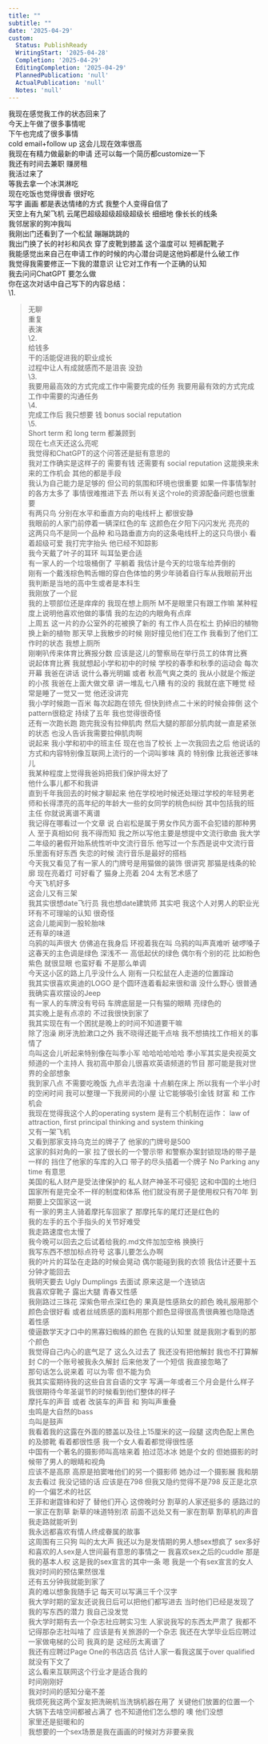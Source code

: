 ```yaml
---      
title: ""      
subtitle: ""      
date: '2025-04-29'      
custom:      
  Status: PublishReady      
  WritingStart: '2025-04-28'      
  Completion: '2025-04-29'      
  EditingCompletion: '2025-04-29'      
  PlannedPublication: 'null'      
  ActualPublication: 'null'      
  Notes: 'null'      
---        
```

我现在感觉我工作的状态回来了          
今天上午做了很多事情呢        
下午也完成了很多事情          
cold email+follow up 这会儿现在效率很高        
我现在有精力做最新的申请 还可以每一个简历都customize一下           
我还有时间去兼职 赚房租           
我活过来了          
等我去拿一个冰淇淋吃          
现在吃饭也觉得很香 很好吃           
写字 画画 都是表达情绪的方式 我整个人变得自信了          
天空上有九架飞机 云尾巴超级超级超级超级长 细细地 像长长的线条          
我邻居家的狗冲我叫        
我刚出门还看到了一个松鼠 蹦蹦跳跳的          
我出门换了长的衬衫和风衣 穿了皮靴到膝盖 这个温度可以 短裤配靴子           
我能感觉出来自己在申请工作的时候的内心潜台词是这他妈都是什么破工作        
我觉得我需要修正一下我的潜意识 让它对工作有一个正确的认知          
我去问问ChatGPT 要怎么做        
你在这次对话中自己写下的内容总结：          
\1.           
> 无聊          
重复          
表演          
\2.           
> 给钱多          
干的活能促进我的职业成长          
过程中让人有成就感而不是沮丧 没劲          
\3.           
> 我要用最高效的方式完成工作中需要完成的任务 我要用最有效的方式完成工作中需要的沟通任务          
\4.           
> 完成工作后 我只想要 钱 bonus social reputation          
\5.           
> Short term 和 long term 都兼顾到          
现在七点天还这么亮呢        
我觉得和ChatGPT的这个问答还是挺有意思的          
我对工作确实是这样子的 需要有钱 还需要有 social reputation 这能换来未来的工作机会 其他的都是手段          
我认为自己能力是足够的 但公司的氛围和环境也很重要 如果一件事情掣肘的各方太多了 事情很难推进下去 所以有关这个role的资源配备问题也很重要          
有两只鸟 分别在水平和垂直方向的电线杆上 都很安静        
我眼前的人家门前停着一辆深红色的车 这颜色在夕阳下闪闪发光 亮亮的          
这两只鸟不是同一个品种 和马路垂直方向的这条电线杆上的这只鸟很小 看着超级可爱 我打完字抬头 他已经不知踪影          
我今天戴了叶子的耳环 叫耳坠更合适          
有一家人的一个垃圾桶倒了 平躺着 我估计是今天的垃圾车给弄倒的        
刚有一个戴浅棕色鸭舌帽的穿白色体恤的男少年骑着自行车从我眼前开出 我判断是当地的高中生或者是本科生          
我刚放了一个屁          
我的上颚部位还是痒痒的 我现在想上厕所 M不是眼里只有跟工作嘛 某种程度上说明他喜欢他做的事情 我的左边的内眼角有点痒          
上周五 这一片的办公室外的花被换了新的 有工作人员在松土 扔掉旧的植物 换上新的植物 那天早上我散步的时候 刚好撞见他们在工作 我看到了他们工作时的状态 我想上厕所           
刚喇叭传来体育比赛报分数 应该是这儿的警察局在举行员工的体育比赛          
说起体育比赛 我就想起小学和初中的时候 学校的春季和秋季的运动会 每次开幕 我爸在讲话 说什么春光明媚 或者 秋高气爽之类的 我从小就是个叛逆的小孩 我爸在上面大做文章 讲一堆乱七八糟 有的没的 我就在底下睡觉 经常是睡了一觉又一觉 他还没讲完          
我小学时候跑一百米 每次起跑在领先 但快到终点二十米的时候会摔倒 这个pattern很稳定 持续了五年 我也觉得很奇怪           
还有一次跑长跑 跑完我没有拉伸肌肉 然后大腿的那部分肌肉就一直是紧张的状态 也没人告诉我需要拉伸肌肉啊           
说起来 我小学和初中的班主任 现在也当了校长 上一次我回去之后 他说话的方式和内容特别像互联网上流行的一个词叫爹味 真的 特别像 比我爸还爹味儿           
我某种程度上觉得我爸妈把我们保护得太好了        
他什么事儿都不和我讲        
直到千年我回去的时候才聊起来 他在学校地时候还处理过学校的年轻男老师和长得漂亮的高年纪的年龄大一些的女同学的桃色纠纷 其中包括我的班主任 你就说离谱不离谱          
我记得在哪看过一个文章 说 白岩松是属于男女作风方面不会犯错的那种男人 至于真相如何 我不得而知 我之所以写他主要是想提中文流行歌曲 我大学二年级的暑假开始系统性听中文流行音乐 他写过一个东西是说中文流行音乐里面有好东西 失恋的时候 流行音乐是最好的搭档          
今天我又看见了有一家人的门牌号是用猫做的装饰 很讲究 那猫是线条的轮廓 现在亮着灯 可好看了 猫身上亮着 204 太有艺术感了          
今天飞机好多        
这会儿又有三架          
我其实很想date飞行员 我也想date建筑师 其实吧 我这个人对男人的职业光环有不可理喻的认知 很奇怪          
这会儿能闻到一股轮胎味        
还有草的味道          
乌鸦的叫声很大 仿佛追在我身后 环视着我在叫 乌鸦的叫声真难听 破啰嗓子           
这春天的主色调是绿色 深浅不一 高低起伏的绿色 偶尔有个别的花 比如粉色 紫色 就很显眼 也蛮好看 不是那么单调          
今天这小区的路上几乎没什么人 刚有一只松鼠在人走道的位置蹿动          
我其实很喜欢奥迪的LOGO 是个圆环连着看起来很和谐 没什么野心 很普通          
我确实喜欢摆设的Jeep          
有一家人的车牌没有号码 车牌底层是一只有猫的眼睛 亮绿色的          
其实晚上是有点凉的 不过我很快到家了           
我其实现在有一个困扰是晚上的时间不知道要干嘛        
除了泡澡 刷牙洗脸漱口之外 我不晓得还能干点啥 我不想搞找工作相关的事情了          
鸟叫这会儿听起来特别像在叫季小军 哈哈哈哈哈哈 季小军其实是央视英文频道的一个主持人 我初高中那会儿很喜欢英语频道的节目 那可能是我对世界的全部想象          
我到家八点 不需要吃晚饭 九点半去泡澡 十点躺在床上 所以我有一个半小时的空闲时间 我可以整理一下我房间的小屋 让它能够吸引金钱 财富 和 工作机会          
我现在觉得我这个人的operating system 是有三个机制在运作： law of attraction, first principal thinking and system thinking           
又有一架飞机        
又看到那家支持乌克兰的牌子了 他家的门牌号是500          
这家的斜对角的一家 拉了很长的一个警示带 和警察办案封锁现场的带子是一样的 挡住了他家的车库的入口 带子的尽头插着一个牌子  No Parking any time 有意思        
美国的私人财产是受法律保护的 私人财产神圣不可侵犯 这和中国的土地归国家所有是完全不一样的制度和体系 他们就没有房子是使用权只有70年 到期要上交国家这一说          
有一家的男主人骑着摩托车回家了 那摩托车的尾灯还是红色的          
我的左手的五个手指头的关节好难受          
我走路速度也太慢了          
我今晚可以回去之后试着给我的.md文件加加空格 换换行          
我写东西不想加标点符号 这事儿要怎么办啊          
我的叶片的耳坠在走路的时候会晃动 偶尔能碰到我的衣领 我估计还要十五分钟才能回去          
我明天要去 Ugly Dumplings 去面试 原来这是一个连锁店           
我喜欢穿靴子 露出大腿 青春又性感          
我刚路过三珠花 深紫色带点深红色的 果真是性感熟女的颜色 晚礼服用那个颜色会很好看 或者丝绒质感的面料用那个颜色显得很高贵很典雅也隐隐透着性感          
傻逼数学天才口中的黑寡妇蜘蛛的颜色 在我的认知里 就是我刚才看到的那个颜色          
我觉得自己内心的底气足了 这么久过去了 我还没有把他解封 我也不打算解封 C的一个账号被我永久解封 后来他发了一个短信 我直接忽略了          
那句话怎么说来着 可以为零 但不能为负        
我其实蛮期待我的这些自言自语的文字 写满一年或者三个月会是什么样子        
我很期待今年圣诞节的时候看到他们整体的样子          
摩托车的声音 或者 改装车的声音 和 狗叫声重叠        
虫鸣是大自然的bass        
鸟叫是鼓声          
我看着我的这露在外面的膝盖以及往上15厘米的这一段腿 这肉色配上黑色的及膝靴 看着都很性感 我一个女人看着都觉得很性感          
中国有一个著名的摄影师叫高啥来着 拍过范冰冰 她是个女的 但她摄影的时候带了男人的眼睛和视角           
应该不是高原 高原是拍窦唯他们的另一个摄影师 她办过一个摄影展 我和朋友去看过 我没记错的话 应该是在798 但我又隐约觉得不是798 反正是北京的一个偏艺术的社区           
王菲和谢霆锋和好了 替他们开心 这傍晚时分 割草的人家还挺多的 感路过的一家正在割草 新草的味道特别浓 前面不远处又有一家在割草 割草机的声音我走路就能听到          
我永远都喜欢有情人终成眷属的故事          
这周围有三只狗 叫的太大声 我还以为是发情期的男人想sex想疯了 sex多好 和喜欢的人sex是人世间最有意思的事情之一 我喜欢sex之后的cuddle 那是我的基本人权 这是我的sex宣言的其中一条 嗯 我是一个有sex宣言的女人          
我对时间的预估果然很准        
还有五分钟我就能到家了          
真的难以想象我随手记 每天可以写满三千个汉字          
我大学时期的室友还说我日后可以把他们都写进去 当时他们已经是发现了我的写东西的潜力 我自己没发觉          
我大学时期有去一个杂志社应聘实习生 人家说我写的东西太严肃了 我都不记得那杂志社叫啥了 应该是有关旅游的一个杂志 我还在大学毕业后应聘过一家做电梯的公司 我真的是 这经历太离谱了        
我还有应聘过Page One的书店店员 估计人家一看我这属于over qualified 就没有下文了        
这么看来互联网这个行业才是适合我的        
时间刚刚好        
我对时间的感知分毫不差          
我烦死我这两个室友把洗碗机当洗锅机器在用了 关键他们放置的位置一个大锅下去啥空间都被占满了 也不知道他们怎么想的 噢 他们没想           
家里还是挺暖和的          
我想要的一个sex场景是我在画画的时候对方非要亲我           
      